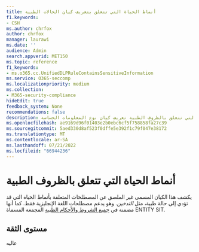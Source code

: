 ```yaml
---
title: أنماط الحياة التي تتعلق بتعريف كيان الحالات الطبية
f1.keywords:
- CSH
ms.author: chrfox
author: chrfox
manager: laurawi
ms.date: ''
audience: Admin
search.appverid: MET150
ms.topic: reference
f1_keywords:
- ms.o365.cc.UnifiedDLPRuleContainsSensitiveInformation
ms.service: O365-seccomp
ms.localizationpriority: medium
ms.collection:
- M365-security-compliance
hideEdit: true
feedback_system: None
recommendations: false
description: أنماط الحياة التي تتعلق بالظروف الطبية تعريف كيان نوع المعلومات الحساسة.
ms.openlocfilehash: ae9169d96f01403e2b0ebc6cf5f758858fa27c39
ms.sourcegitcommit: 5aed330d8af523f0dffe5e392f1c79f047e38172
ms.translationtype: MT
ms.contentlocale: ar-SA
ms.lasthandoff: 07/21/2022
ms.locfileid: "66944236"
---
```

# <a name="lifestyles-that-relate-to-medical-conditions"></a>أنماط الحياة التي تتعلق بالظروف الطبية

يكشف هذا الكيان المسمى غير الملصق عن المصطلحات المتعلقة بأنماط الحياة التي قد تؤدي إلى حالة طبية، مثل *التدخين*. وهو يدعم مصطلحات اللغة الإنجليزية فقط. كما أنها مضمنة في [جميع الشروط والأحكام الطبية](sit-defn-all-medical-terms-conditions.md) المجمعة المسماة ENTITY SIT.

## <a name="confidence-level"></a>مستوى الثقة

عاليه